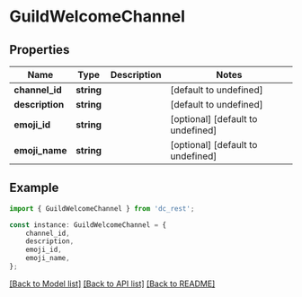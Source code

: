 # GuildWelcomeChannel


## Properties

Name | Type | Description | Notes
------------ | ------------- | ------------- | -------------
**channel_id** | **string** |  | [default to undefined]
**description** | **string** |  | [default to undefined]
**emoji_id** | **string** |  | [optional] [default to undefined]
**emoji_name** | **string** |  | [optional] [default to undefined]

## Example

```typescript
import { GuildWelcomeChannel } from 'dc_rest';

const instance: GuildWelcomeChannel = {
    channel_id,
    description,
    emoji_id,
    emoji_name,
};
```

[[Back to Model list]](../README.md#documentation-for-models) [[Back to API list]](../README.md#documentation-for-api-endpoints) [[Back to README]](../README.md)
